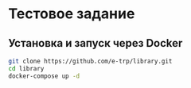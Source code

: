 # Тестовое задание

## Установка и запуск через Docker

```bash
git clone https://github.com/e-trp/library.git
cd library
docker-compose up -d

```
